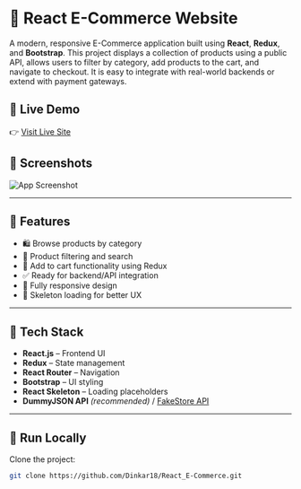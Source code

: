 # 🛒 React E-Commerce Website

A modern, responsive E-Commerce application built using **React**, **Redux**, and **Bootstrap**. This project displays a collection of products using a public API, allows users to filter by category, add products to the cart, and navigate to checkout. It is easy to integrate with real-world backends or extend with payment gateways.

## 🔗 Live Demo

👉 [Visit Live Site](https://reactjs-ecommerce-app.vercel.app/)

## 📸 Screenshots

![App Screenshot](https://i.ibb.co/fQ293tm/image.png)

---

## 🚀 Features

- 🛍 Browse products by category
- 🔎 Product filtering and search
- 🛒 Add to cart functionality using Redux
- ✅ Ready for backend/API integration
- 📱 Fully responsive design
- 🔧 Skeleton loading for better UX

---

## 🧰 Tech Stack

- **React.js** – Frontend UI
- **Redux** – State management
- **React Router** – Navigation
- **Bootstrap** – UI styling
- **React Skeleton** – Loading placeholders
- **DummyJSON API** *(recommended)* / [FakeStore API](https://fakestoreapi.com/)

---

## 🧪 Run Locally

Clone the project:

```bash
git clone https://github.com/Dinkar18/React_E-Commerce.git

